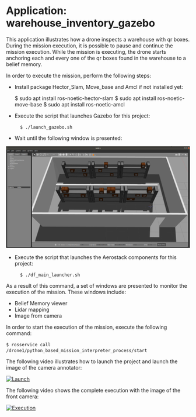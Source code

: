 # Application: warehouse_inventory_gazebo

This application illustrates how a drone inspects a warehouse with qr boxes. During the mission execution, it is possible to pause and continue the mission execution. While the mission is executing, the drone starts anchoring each and every one of the qr boxes found in the warehouse to a belief memory.

In order to execute the mission, perform the following steps:
- Install package Hector_Slam, Move_base and Amcl if not installed yet:

	$ sudo apt install ros-noetic-hector-slam
	$ sudo apt install ros-noetic-move-base
	$ sudo apt install ros-noetic-amcl
	
- Execute the script that launches Gazebo for this project:

        $ ./launch_gazebo.sh

- Wait until the following window is presented:

<img src="https://github.com/aerostack/warehouse_inventory_gazebo/blob/master/doc/launchwarehouse.png" width=600>

- Execute the script that launches the Aerostack components for this project:

        $ ./df_main_launcher.sh

As a result of this command, a set of windows are presented to monitor the execution of the mission. These windows include:
- Belief Memory viewer
- Lidar mapping
- Image from camera

In order to start the execution of the mission, execute the following command:

	$ rosservice call /drone1/python_based_mission_interpreter_process/start

The following video illustrates how to launch the project and launch the image of the camera annotator:

[ ![Launch](https://i.ibb.co/gVhSQLR/launchmission.png)](https://youtu.be/9c6axGrjE30)

The following video shows the complete execution with the image of the front camera:

[ ![Execution](https://i.ibb.co/zP1vDN2/executionwarehouse.png)](https://youtu.be/ccFlU2Z32rE)


